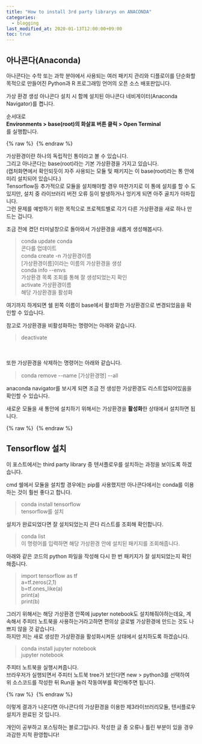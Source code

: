 ```yaml
---
title: "How to install 3rd party librarys on ANACONDA"
categories: 
  - blogging
last_modified_at: 2020-01-13T12:00:00+09:00
toc: true
---
```


아나콘다(Anaconda)
----------------------------

아나콘다는 수학 또는 과학 분야에서 사용되는 여러 패키지 관리와 디플로이를 단순화할 목적으로 만들어진 Python과 R 프로그래밍 언어의 오픈 소스 배포판입니다.<br/>

가상 환경 생성
아나콘다 설치 시 함께 설치된 아나콘다 네비게이터(Anaconda Navigator)를 켭니다.<br/>

순서대로 <br/>
**Environments \> base(root)의 화살표 버튼 클릭 \> Open Terminal**<br/>
를 실행합니다.<br/>

{% raw %} <img src="https://ohjinjin.github.io/assets/images/20200113anacondaNavigator/capture1.jpg" alt=""> {% endraw %}

가상환경이란 하나의 독립적인 통이라고 볼 수 있습니다.<br/>
그리고 아나콘다는 base(root)라는 기본 가상환경을 가지고 있습니다.<br/>
(캡처화면에서 확인되듯이 자주 사용되는 모듈 및 패키지는 이 base(root)라는 통 안에 미리 설치되어 있습니다.)<br/>
Tensorflow등 추가적으로 모듈을 설치해야할 경우 마찬가지로 이 통에 설치를 할 수 도 있지만, 설치 중 라이브러리 버전 오류 등이 발생하거나 엉키게 되면 아주 골치가 아파집니다.<br/>
그런 문제를 예방하기 위한 목적으로 프로젝트별로 각기 다른 가상환경을 새로 하나 만드는 겁니다.<br/>

조금 전에 켰던 터미널창으로 돌아와서 가상환경을 새롭게 생성해봅시다.<br/>

>conda update conda<br/>
콘다를 업데이트<br/>
>conda create \-n 가상환경이름<br/>
[가상환경이름]이라는 이름의 가상환경을 생성<br/>
>conda info \-\-envs<br/>
가상환경 목록 조회를 통해 잘 생성되었는지 확인<br/>
>activate 가상환경이름<br/>
해당 가상환경을 활성화<br/>

여기까지 하게되면 쉘 왼쪽 이름이 base에서 활성화한 가상환경으로 변경되었음을 확인할 수 있습니다.<br/>

참고로 가상환경을 비활성화하는 명령어는 아래와 같습니다.<br/>
>deactivate<br/>

<br/><br/>
또한 가상환경을 삭제하는 명령어는 아래와 같습니다.<br/>
>conda remove \-\-name [가상환경명] \-\-all<br/>

anaconda navigator를 보시게 되면 조금 전 생성한 가상환경도 리스트업되어있음을 확인할 수 있습니다.<br/>

새로운 모듈을 새 통안에 설치하기 위해서는 가상환경을 **활성화**한 상태에서 설치하면 됩니다.<br/>

{% raw %} <img src="https://ohjinjin.github.io/assets/images/20200113anacondaNavigator/capture2.JPG" alt=""> {% endraw %}

Tensorflow 설치
----------------------------
이 포스트에서는 third party library 중 텐서플로우를 설치하는 과정을 보이도록 하겠습니다.<br/>

cmd 쉘에서 모듈을 설치할 경우에는 pip를 사용했지만 아나콘다에서는 conda를 이용하는 것이 훨씬 좋다고 합니다.<br/>

>conda install tensorflow<br/>
tensorflow를 설치<br/>

설치가 완료되었다면 잘 설치되었는지 콘다 리스트를 조회해 확인합니다.<br/>
>conda list<br/>
이 명령어를 입력하면 해당 가상환경 안에 설치된 패키지를 조회해줍니다.<br/>

아래와 같은 코드의 python 파일을 작성해 다시 한 번 패키지가 잘 설치되었는지 확인해줍니다.<br/>
>import tensorflow as tf<br/>
>a=tf.zeros(2,1)<br/>
>b=tf.ones_like(a)<br/>
>print(a)<br/>
>print(b)<br/>

그러기 위해서는 해당 가상환경 안쪽에 jupyter notebook도 설치해줘야하는데요, 계속해서 주피터 노트북을 사용하는거라고하면 편의상 글로벌 가상환경에 만드는 것도 나쁘지 않을 것 같습니다.<br/>
하지만 저는 새로 생성한 가상환경을 활성화시켜둔 상태에서 설치하도록 하겠습니다.<br/>

>conda install jupyter notebook<br/>
>jupyter notebook<br/>

주피터 노트북을 실행시켜줍니다.<br/>
브라우저가 실행되면서 주피터 노트북 tree가 보인다면 new \> python3를 선택하여 위 소스코드를 작성한 뒤 Run을 눌러 작동여부를 확인해주면 됩니다.<br/>

{% raw %} <img src="https://ohjinjin.github.io/assets/images/20200113anacondaNavigator/capture3.JPG" alt=""> {% endraw %}

이렇게 결과가 나온다면 아나콘다의 가상환경을 이용한 제3라이브러리모듈, 텐서플로우 설치가 완료된 것 입니다.<br/>


개인이 공부하고 포스팅하는 블로그입니다. 작성한 글 중 오류나 틀린 부분이 있을 경우 과감한 지적 환영합니다!<br/>